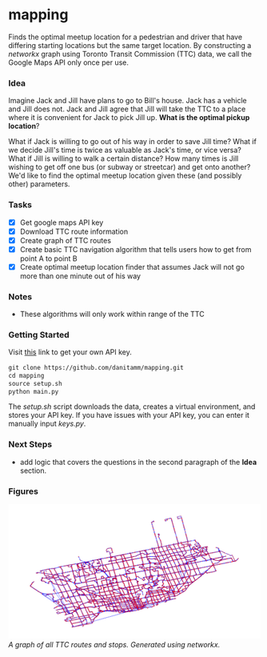 # mapping
Finds the optimal meetup location for a pedestrian and driver that have differing starting locations but the same target location. By constructing a _networkx_ graph using Toronto Transit Commission (TTC) data, we call the Google Maps API only once per use. 

### Idea
Imagine Jack and Jill have plans to go to Bill's house. Jack has a vehicle and Jill does not. Jack and Jill agree that Jill will take the TTC to a place where it is convenient for Jack to pick Jill up. **What is the optimal pickup location**? 

What if Jack is willing to go out of his way in order to save Jill time? What if we decide Jill's time is twice as valuable as Jack's time, or vice versa? What if Jill is willing to walk a certain distance? How many times is Jill wishing to get off one bus (or subway or streetcar) and get onto another? We'd like to find the optimal meetup location given these (and possibly other) parameters. 

### Tasks
 - [x] Get google maps API key
 - [x] Download TTC route information
 - [x] Create graph of TTC routes
 - [x] Create basic TTC navigation algorithm that tells users how to get from point A to point B
 - [x] Create optimal meetup location finder that assumes Jack will not go more than one minute out of his way

### Notes
 - These algorithms will only work within range of the TTC

### Getting Started
Visit [this](https://developers.google.com/maps/documentation/embed/get-api-key) link to get your own API key. 
```
git clone https://github.com/danitamm/mapping.git
cd mapping
source setup.sh
python main.py
```
The _setup.sh_ script downloads the data, creates a virtual environment, and stores your API key. If you have issues with your API key, you can enter it manually input _keys.py_.

### Next Steps
 - add logic that covers the questions in the second paragraph of the **Idea** section.

### Figures
![](figures/Figure_1.png)
*A graph of all TTC routes and stops. Generated using networkx.*
